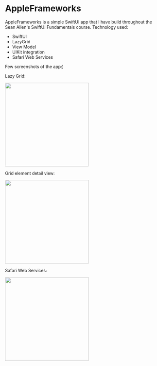 # AppleFrameworks

AppleFrameworks is a simple SwiftUI app that I have build throughout the Sean Allen's SwiftUI Fundamentals course.
Technology used:
- SwiftUI
- LazyGrid
- View Model
- UIKit integration
- Safari Web Services

Few screenshots of the app:)

Lazy Grid:

<img src="https://user-images.githubusercontent.com/71930261/108134439-24442c00-70ae-11eb-8955-c05ae26a91da.png" width="275">


Grid element detail view:

<img src="https://user-images.githubusercontent.com/71930261/108134438-23ab9580-70ae-11eb-8a83-7d9d201651b9.png" width="275">


Safari Web Services:

<img src="https://user-images.githubusercontent.com/71930261/108134430-21e1d200-70ae-11eb-819e-d4ee7810098c.png" width="275">




